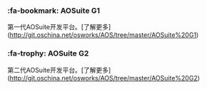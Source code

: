 ﻿### :fa-bookmark: AOSuite G1
第一代AOSuite开发平台。[了解更多] (http://git.oschina.net/osworks/AOS/tree/master/AOSuite%20G1)  
### :fa-trophy: AOSuite G2
第二代AOSuite开发平台。[了解更多] (http://git.oschina.net/osworks/AOS/tree/master/AOSuite%20G2) 